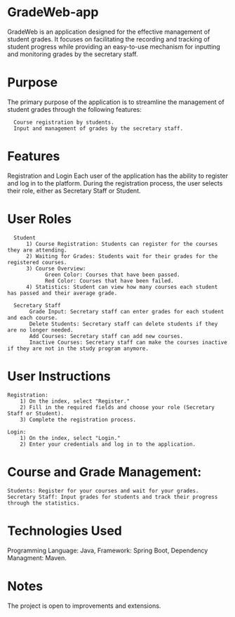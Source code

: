 # GradeWeb-app

GradeWeb is an application designed for the effective management of student grades. It focuses on facilitating the recording and tracking of student progress while providing an easy-to-use mechanism for inputting and monitoring grades by the secretary staff.


# Purpose
The primary purpose of the application is to streamline the management of student grades through the following features:

      Course registration by students.
      Input and management of grades by the secretary staff.


# Features
  Registration and Login
      Each user of the application has the ability to register and log in to the platform. During the registration process, the user selects their role, either as Secretary Staff or Student.


  # User Roles 
      Student
          1) Course Registration: Students can register for the courses they are attending.
          2) Waiting for Grades: Students wait for their grades for the registered courses.
          3) Course Overview:
                Green Color: Courses that have been passed.
                Red Color: Courses that have been failed.
          4) Statistics: Student can view how many courses each student has passed and their average grade.
      
      Secretary Staff
           Grade Input: Secretary staff can enter grades for each student and each course.
           Delete Students: Secretary staff can delete students if they are no longer needed.
           Add Courses: Secretary staff can add new courses.
           Ιnactive Courses: Secretary staff can make the courses inactive if they are not in the study program anymore.


# User Instructions
    Registration:
        1) On the index, select "Register."
        2) Fill in the required fields and choose your role (Secretary Staff or Student).
        3) Complete the registration process.
    
    Login:
        1) On the index, select "Login."
        2) Enter your credentials and log in to the application.

# Course and Grade Management:
    Students: Register for your courses and wait for your grades.
    Secretary Staff: Input grades for students and track their progress through the statistics.

# Technologies Used
Programming Language: Java, Framework: Spring Boot, Dependency Managment: Maven.

# Notes
The project  is open to improvements and extensions.
